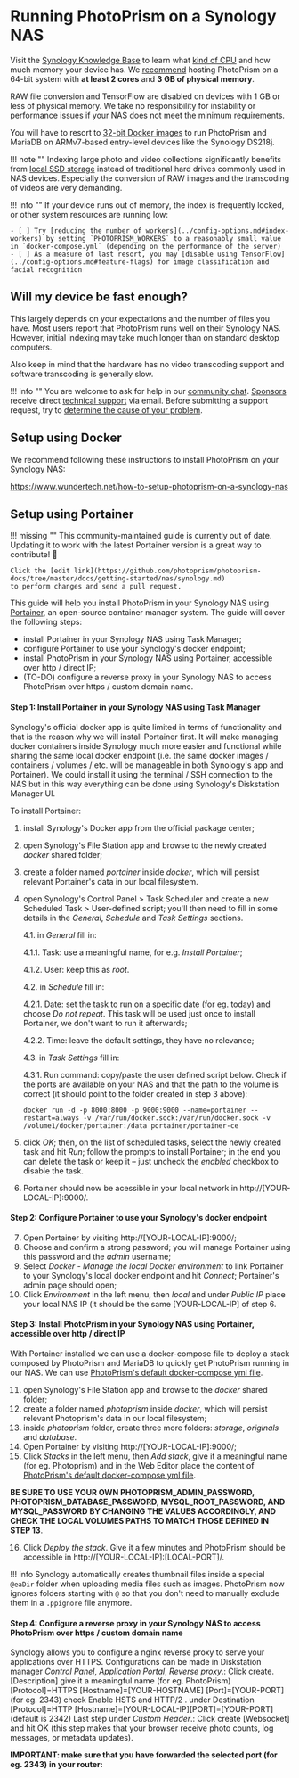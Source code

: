 # Running PhotoPrism on a Synology NAS

Visit the [Synology Knowledge Base](https://kb.synology.com/en-us/DSM/tutorial/What_kind_of_CPU_does_my_NAS_have)
to learn what [kind of CPU](../troubleshooting/performance.md#server-cpu) and how much memory your device has.
We [recommend](../index.md#system-requirements) hosting PhotoPrism on a 64-bit system with **at least 2 cores** and **3 GB of physical memory**.

RAW file conversion and TensorFlow are disabled on devices with 1 GB or less of physical memory. We take no responsibility for instability or performance issues if your NAS does not meet the minimum requirements.

You will have to resort to [32-bit Docker images](../raspberry-pi.md#older-armv7-based-devices) to run 
PhotoPrism and MariaDB on ARMv7-based entry-level devices like the Synology DS218j.

!!! note ""
    Indexing large photo and video collections significantly benefits from [local SSD storage](../troubleshooting/performance.md#storage)
    instead of traditional hard drives commonly used in NAS devices. Especially the conversion of RAW 
    images and the transcoding of videos are very demanding.

!!! info ""
    If your device runs out of memory, the index is frequently locked, or other system resources are running low:

    - [ ] Try [reducing the number of workers](../config-options.md#index-workers) by setting `PHOTOPRISM_WORKERS` to a reasonably small value in `docker-compose.yml` (depending on the performance of the server)
    - [ ] As a measure of last resort, you may [disable using TensorFlow](../config-options.md#feature-flags) for image classification and facial recognition

## Will my device be fast enough? ##

This largely depends on your expectations and the number of files you have. Most users report that
PhotoPrism runs well on their Synology NAS. However, initial indexing may take much longer
than on standard desktop computers.

Also keep in mind that the hardware has no video transcoding support and software transcoding
is generally slow.

!!! info ""
    You are welcome to ask for help in our [community chat](https://gitter.im/browseyourlife/community).
    [Sponsors](../../funding.md) receive direct [technical support](https://photoprism.app/contact) via email.
    Before submitting a support request, try to [determine the cause of your problem](../troubleshooting/index.md).

## Setup using Docker ##

We recommend following these instructions to install PhotoPrism on your Synology NAS:

https://www.wundertech.net/how-to-setup-photoprism-on-a-synology-nas

## Setup using Portainer ##

!!! missing ""
    This community-maintained guide is currently out of date. Updating it to work with the latest Portainer 
    version is a great way to contribute! 🌷

    Click the [edit link](https://github.com/photoprism/photoprism-docs/tree/master/docs/getting-started/nas/synology.md)
    to perform changes and send a pull request.

This guide will help you install PhotoPrism in your Synology NAS using [Portainer](https://www.portainer.io/),
an open-source container manager system. The guide will cover the following steps:

- install Portainer in your Synology NAS using Task Manager;
- configure Portainer to use your Synology's docker endpoint;
- install PhotoPrism in your Synology NAS using Portainer, accessible over http / direct IP;
- (TO-DO) configure a reverse proxy in your Synology NAS to access PhotoPrism over https / custom domain name.

#### Step 1: Install Portainer in your Synology NAS using Task Manager ####

Synology's official docker app is quite limited in terms of functionality and that is the reason why we will install Portainer first. It will make managing docker containers inside Synology much more easier and functional while sharing the same local docker endpoint (i.e. the same docker images / containers / volumes / etc. will be manageable in both Synology's app and Portainer). We could install it using the terminal / SSH connection to the NAS but in this way everything can be done using Synology's Diskstation Manager UI.

To install Portainer:

1. install Synology's Docker app from the official package center;
2. open Synology's File Station app and browse to the newly created _docker_ shared folder;
3. create a folder named _portainer_ inside _docker_, which will persist relevant Portainer's data in our local filesystem.
4. open Synology's Control Panel > Task Scheduler and create a new Scheduled Task > User-defined script; you'll then need to fill in some details in the _General_, _Schedule_ and _Task Settings_ sections.

    4.1. in _General_ fill in:
    
      4.1.1. Task: use a meaningful name, for e.g. _Install Portainer_;
      
      4.1.2. User: keep this as _root_.

    4.2. in _Schedule_ fill in:
    
      4.2.1. Date: set the task to run on a specific date (for eg. today) and choose _Do not repeat_. This task will be used just once to install Portainer, we don't want to run it afterwards;
      
      4.2.2. Time: leave the default settings, they have no relevance;

    4.3. in _Task Settings_ fill in:
    
      4.3.1. Run command: copy/paste the user defined script below. Check if the ports are available on your NAS and that the path to the volume is correct (it should point to the folder created in step 3 above):
      ```
      docker run -d -p 8000:8000 -p 9000:9000 --name=portainer --restart=always -v /var/run/docker.sock:/var/run/docker.sock -v /volume1/docker/portainer:/data portainer/portainer-ce
      ```
      
5. click _OK_; then, on the list of scheduled tasks, select the newly created task and hit _Run_; follow the prompts to install Portainer; in the end you can delete the task or keep it – just uncheck the _enabled_ checkbox to disable the task.

6. Portainer should now be acessible in your local network in http://[YOUR-LOCAL-IP]:9000/.

#### Step 2: Configure Portainer to use your Synology's docker endpoint ####

7. Open Portainer by visiting http://[YOUR-LOCAL-IP]:9000/;
8. Choose and confirm a strong password; you will manage Portainer using this password and the _admin_ username;
9. Select _Docker - Manage the local Docker environment_ to link Portainer to your Synology's local docker endpoint and hit _Connect_; Portainer's admin page should open;
10. Click _Environment_ in the left menu, then _local_ and under _Public IP_ place your local NAS IP (it should be the same [YOUR-LOCAL-IP] of step 6.

#### Step 3: Install PhotoPrism in your Synology NAS using Portainer, accessible over http / direct IP ####

With Portainer installed we can use a docker-compose file to deploy a stack composed by PhotoPrism and MariaDB to quickly get PhotoPrism running in our NAS. We can use [PhotoPrism's default docker-compose yml file](https://dl.photoprism.app/docker/docker-compose.yml).

11. open Synology's File Station app and browse to the _docker_ shared folder;
12. create a folder named _photoprism_ inside _docker_, which will persist relevant Photoprism's data in our local filesystem;
13. inside _photoprism_ folder, create three more folders: _storage_, _originals_ and _database_.
14. Open Portainer by visiting http://[YOUR-LOCAL-IP]:9000/;
15. Click _Stacks_ in the left menu, then _Add stack_, give it a meaningful name (for eg. Photoprism) and in the Web Editor place the content of [PhotoPrism's default docker-compose yml file](https://dl.photoprism.app/docker/docker-compose.yml).

**BE SURE TO USE YOUR OWN PHOTOPRISM_ADMIN_PASSWORD, PHOTOPRISM_DATABASE_PASSWORD, MYSQL_ROOT_PASSWORD, AND MYSQL_PASSWORD BY CHANGING THE VALUES ACCORDINGLY, AND CHECK THE LOCAL VOLUMES PATHS TO MATCH THOSE DEFINED IN STEP 13**.

16. Click _Deploy the stack_. Give it a few minutes and PhotoPrism should be accessible in http://[YOUR-LOCAL-IP]:[LOCAL-PORT]/.

!!! info
    Synology automatically creates thumbnail files inside a special `@eaDir` folder when uploading 
    media files such as images.
    PhotoPrism now ignores folders starting with `@` so that you don't need to manually exclude
    them in a `.ppignore` file anymore.

#### Step 4: Configure a reverse proxy in your Synology NAS to access PhotoPrism over https / custom domain name ####

Synology allows you to configure a nginx reverse proxy to serve your applications over HTTPS. Configurations can be made in Diskstation manager _Control Panel_, _Application Portal_, _Reverse proxy_.:
Click create. [Description] give it a meaningful name (for eg. PhotoPrism) [Protocol]=HTTPS [Hostname]=[YOUR-HOSTNAME] [Port]=[YOUR-PORT] (for eg. 2343) check Enable HSTS and HTTP/2 . under Destination [Protocol]=HTTP [Hostname]=[YOUR-LOCAL-IP][PORT]=[YOUR-PORT] (default is 2342)
Last step under _Custom Header_.:
Click create [Websocket] and hit OK (this step makes that your browser receive photo counts, log messages, or metadata updates).

**IMPORTANT: make sure that you have forwarded the selected port (for eg. 2343) in your router:**




